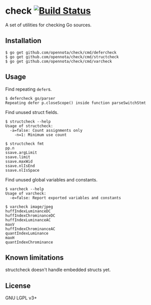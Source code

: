 check [![Build Status](https://travis-ci.org/opennota/check.png?branch=master)](https://travis-ci.org/opennota/check)
=======

A set of utilities for checking Go sources.

## Installation

    $ go get github.com/opennota/check/cmd/defercheck
    $ go get github.com/opennota/check/cmd/structcheck
    $ go get github.com/opennota/check/cmd/varcheck

## Usage

Find repeating `defer`s.

```
$ defercheck go/parser
Repeating defer p.closeScope() inside function parseSwitchStmt
```

Find unused struct fields.

```
$ structcheck --help
Usage of structcheck:
  -a=false: Count assignments only
    -n=1: Minimum use count

$ structcheck fmt
pp.n
ssave.argLimit
ssave.limit
ssave.maxWid
ssave.nlIsEnd
ssave.nlIsSpace
```

Find unused global variables and constants.

```
$ varcheck --help
Usage of varcheck:
  -e=false: Report exported variables and constants

$ varcheck image/jpeg
huffIndexLuminanceDC
huffIndexChrominanceDC
huffIndexLuminanceAC
maxV
huffIndexChrominanceAC
quantIndexLuminance
maxH
quantIndexChrominance
```

## Known limitations

structcheck doesn't handle embedded structs yet.

## License

GNU LGPL v3+

